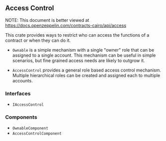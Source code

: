 ## Access Control

NOTE: This document is better viewed at https://docs.openzeppelin.com/contracts-cairo/api/access

This crate provides ways to restrict who can access the functions of a contract or when they can do it.

- `Ownable` is a simple mechanism with a single "owner" role that can be assigned to a single account. This mechanism
can be useful in simple scenarios, but fine grained access needs are likely to outgrow it.

- `AccessControl` provides a general role based access control mechanism. Multiple hierarchical roles can be created
and assigned each to multiple accounts.

### Interfaces

- `IAccessControl`

### Components

- `OwnableComponent`
- `AccessControlComponent`
